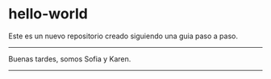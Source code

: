 # hello-world
Este es un nuevo repositorio creado siguiendo una guia paso a paso.
**********************************
Buenas tardes, somos Sofia y Karen.
**********************************
